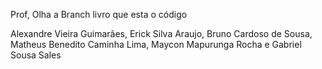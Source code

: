 Prof, Olha a Branch livro
que esta o código

Alexandre Vieira Guimarães,
Erick Silva Araujo,
Bruno Cardoso de Sousa,
Matheus Benedito Caminha Lima,
Maycon Mapurunga Rocha e
Gabriel Sousa Sales
